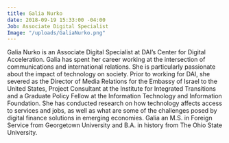 ```yaml
---
title: Galia Nurko
date: 2018-09-19 15:33:00 -04:00
Job: Associate Digital Specialist
Image: "/uploads/GaliaNurko.png"
---
```


Galia Nurko is an Associate Digital Specialist at DAI’s Center for Digital Acceleration. Galia has spent her career working at the intersection of communications and international relations. She is particularly passionate about the impact of technology on society. Prior to working for DAI, she severed as the Director of Media Relations for the Embassy of Israel to the United States, Project Consultant at the Institute for Integrated Transitions and a Graduate Policy Fellow at the Information Technology and Information Foundation. She has conducted research on how technology affects access to services and jobs, as well as what are some of the challenges posed by digital finance solutions in emerging economies. Galia an M.S. in Foreign Service from Georgetown University and B.A. in history from The Ohio State University. 